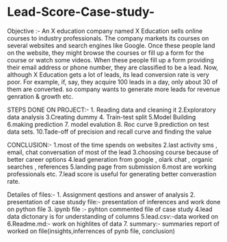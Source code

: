 # Lead-Score-Case-study-

 Objective :-
  An X education company named X Education sells online courses to industry professionals. The company markets its courses on several websites and search engines like Google. Once these people land on the website, they might browse the courses or fill up a form for the course or watch some videos. When these people fill up a form providing their email address or phone number, they are classified to be a lead. Now, although X Education gets a lot of leads, its lead conversion rate is very poor. For example, if, say, they acquire 100 leads in a day, only about 30 of them are converted. so company wants to generate more leads for revenue genration & growth etc.

STEPS DONE ON PROJECT:-
      1. Reading data and cleaning it 
      2.Exploratory data analysis 
      3.Creating dummy 
      4. Train-test split 
      5.Model Building 
      6.making prediction
      7. model evalution
      8. Roc curve 
      9.prediction on test data sets.
      10.Tade-off of precision and recall curve and finding the value
      
 CONCLUSION:-
      1.most of the time spends on websites
      2.last activity sms , email, chat conversation of most of the lead
      3.choosing course because of better career options
      4.lead generation from google , olark chat , organic searches , references
      5.landing page from submission
      6.most are working professionals etc.
      7.lead score is useful for generating better converastion rate.
      
  Detailes of files:-
      1. Assignment qestions and answer of analysis 
      2. presentation of case stusdy file:- presentation of inferences and work done on python file
      3. ipynb file :- pyhton commented file of case study 
      4.lead data dictonary is for understanding of columns 
      5.lead.csv:-data worked on 
      6.Readme.md:- work on highlites of data 
      7. summary:- summaries report of worked on file(insights,inferrences of pynb file, conclusion)  
      




